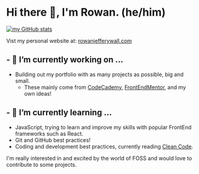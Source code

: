 # Hi there 👋, I'm Rowan. (he/him)
[![my GitHub stats](https://github-readme-stats.vercel.app/api?username=r-jeffery-wall)](https://github.com/anuraghazra/github-readme-stats)

Vist my personal website at: [rowanjefferywall.com](https://rowanjefferywall.com)

## - 🔭 I’m currently working on ...
- Building out my portfolio with as many projects as possible, big and small.
  - These mainly come from [CodeCademy](https://www.codecademy.com/learn), [FrontEndMentor](https://www.frontendmentor.io/home), and my own ideas!
 
## - 🌱 I’m currently learning ...
- JavaScript, trying to learn and improve my skills with popular FrontEnd frameworks such as React.
- Git and GitHub best practices!
- Coding and development best practices, currently reading [Clean Code](https://www.goodreads.com/book/show/3735293-clean-code).

I'm really interested in and excited by the world of FOSS and would love to contribute to some projects.

<!--
**r-jeffery-wall/r-jeffery-wall** is a ✨ _special_ ✨ repository because its `README.md` (this file) appears on your GitHub profile.

Here are some ideas to get you started:

- 🔭 I’m currently working on ...
- 🌱 I’m currently learning ...
- 👯 I’m looking to collaborate on ...
- 🤔 I’m looking for help with ...
- 💬 Ask me about ...
- 📫 How to reach me: ...
- 😄 Pronouns: ...
- ⚡ Fun fact: ...
-->
